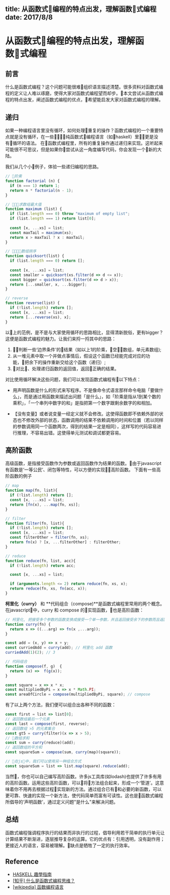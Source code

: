 title: 从函数式编程的特点出发，理解函数式编程
date: 2017/8/8
---

# 从函数式编程的特点出发，理解函数式编程

## 前言

什么是函数式编程？这个问题可能很难组织语言描述清楚。很多资料对函数式编程的定义让人难以琢磨，使得大家对函数式编程望而却步。本文尝试从函数式编程的特点出发，阐述函数式编程的优点，希望能启发大家对函数式编程的理解。


## 递归

如果一种编程语言里没有循环，如何处理重复的操作？函数式编程的一个重要特点就是没有循环，在一些纯函数式编程语言（如haskell）里更是没有循环的语法。
在函数式编程里，所有的重复操作通过递归来实现。这听起来可能很不可思议，但是如果你尝试从这一角度编写代码，你会发现一个新的大陆。


我们从几个小例子，体验一些递归编程的思路。


```js
// 阶乘
function factorial (n) {
  if (n === 1) return 1;
  return n * factorial(n - 1);
}

// 求数组最大值
function maximum (list) {
  if (list.length === 0) throw "maximum of empty list";
  if (list.length === 1) return list[0];
  
  const [x, ...xs] = list;
  const maxTail = maximum(xs);
  return x > maxTail ? x : maxTail;
}

// 数组排序
function quicksort(list) {
  if (list.length === 0) return [];
  
  const [x, ...xs] = list;
  const smaller = quicksort(xs.filter(d => d <= x));
  const bigger = quicksort(xs.filter(d => d > x));
  return [...smaller, x, ...bigger];
}

// reverse
function reverse(list) {
  if (!list.length) return [];
  const [x, ...xs] = list;
  return [...reverse(xs), x];
}
```


以上的范例，是不是与大家使用循环的思路相比，显得清新脱俗，更有bigger？这便是函数式编程的魅力。让我们来捋一捋其中的思路：


1. 判断一些‘边界条件’的结果（如以上1的阶乘，空数组，单元素数组);
2. 从一堆元素中取一个并做点事情后，假设这个函数已经能完成对应的功能，把余下的操作重新交给这个函数（递归）;
3. 对比、处理递归函数的返回值，返回正确的结果。


对比使用循环解决这些问题，我们可以发现函数式编程有以下特点：

*  用声明函数是什么的形式来写程序。不是像命令式语言那样命令电脑「要做什么」，而是通过用函数来描述出问题「是什么」，如「阶乘是指从1到某个数的乘积」，「一个串列中数字的和」是指把第一个数字跟剩余数字的和相加。

* 【没有变量】或者说变量一经定义就不会修改。这使得函数即不依赖外部的状态也不修改外部的状态，函数调用的结果不依赖调用的时间和位置（若以同样的参数调用同一个函数两次，得到的结果一定是相同），这样写的代码容易进行推理，不容易出错。这使得单元测试和调试都更容易。


## 高阶函数


高级函数，是指接受函数作为参数或返回函数作为结果的函数。由于javascript有函数是‘一等公民’、闭包等特性，可以方便的实现高阶函数。
下面有一些高阶函数的例子

```js
// map
function map(fn, list){
  if (!list.length) return [];
  const [x, ...xs] = list;
  return [fn(x), ...map(fn, xs)];
}

// filter
function filter(fn, list){
  if (!list.length) return [];
  const [x, ...xs] = list;
  const filterOther = filter(fn, xs);
  return fn(x) ? [x, ...filterOther] : filterOther;
}

// reduce
function reduce(fn, list, acc){
  if (!list.length) return acc;

  const [x, ...xs] = list;

  if (arguments.length <= 2) return reduce(fn, xs, x);
  return reduce(fn, xs, fn(acc, x));
}
```
**柯里化（curry）** 和 **代码组合（compose)**是函数式编程里常用的两个概念。
在javascript中，curry 和 compose 的实现函数，也是高阶函数：

```js
// 柯里化, 把接受多个参数的函数变换成接受一个单一参数，并且返回接受余下的参数而且返回结果的新函数
function curry(fn) {
  return x => ((...arg) => fn(x ,...arg));
}

const add = (x, y) => x + y;
const curriedAdd = curry(add); // 柯里化 add 函数
curriedAdd(1)(2); // 3

// 代码组合
function compose(f, g)  {
  return (x) =>  f(g(x));
}

const square = x => x * x;
const multipliedByPi = x => x * Math.PI;
const areaOfCircle = compose(multipliedByPi, square); // compose 
```

有了以上两个方法，我们便可以组合出各种不同的函数：

```js
const first = list => list[0];
// 返回数组最后一个元素
const last = compose(first, reverse);
// 返回数组 >5 的元素集合
const gt5 = curry(filter)(x => x > 5);
// 数组求和
const sum = curry(reduce)(add);
// 返回数组的平方和
const squareSum = compose(sum, curry(map)(square));

// 在js中，我们可以使用另一种组合方式
const squareSum = list => list.map(square).reduce(add);
```


当然，你也可以自己编写高阶函数。许多js工具库(如lodash)也提供了许多有用的高阶函数。运用这些高阶函数，可以将方法组合起来，形成一个‘管道’。这意味着你不用再去根据过程实现新的方法。通过组合已有和必要的新函数，可以更可靠、快速的实现一个新方法，使代码简单而富有可读性。这也是函数式编程所倡导的‘声明函数’，通过定义问题"是什么"来解决问题。

## 总结


函数式编程强调程序执行的结果而非执行的过程，倡导利用若干简单的执行单元让计算结果不断渐进，逐层推导复杂的运算。它的优点有：引用透明，没有副作用；更接近人的语言，容易被理解。缺点是牺牲了一定的执行效率。


## Reference


* [HASKELL 趣學指南](https://www.gitbook.com/book/mno2/learnyouahaskell-zh/details)
* [[知乎] 什么是函数式编程思维？](https://www.zhihu.com/question/28292740)
* [[wikipedia] 函数编程语言](https://zh.wikipedia.org/wiki/%E5%87%BD%E6%95%B8%E7%A8%8B%E5%BC%8F%E8%AA%9E%E8%A8%80)